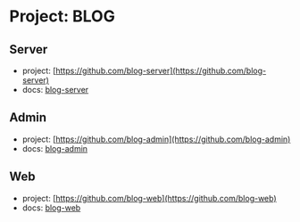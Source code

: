 # Project: BLOG

## Server

- project: [https://github.com/blog-server](https://github.com/blog-server)
- docs: [blog-server](://opensource.fzcoder.com/blog-server/)

## Admin

- project: [https://github.com/blog-admin](https://github.com/blog-admin)
- docs: [blog-admin](://opensource.fzcoder.com/blog-admin/)

## Web

- project: [https://github.com/blog-web](https://github.com/blog-web)
- docs: [blog-web](://opensource.fzcoder.com/blog-web/)